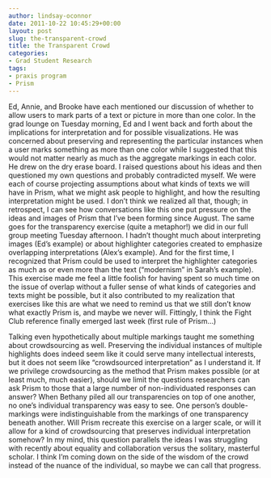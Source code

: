 ```yaml
---
author: lindsay-oconnor
date: 2011-10-22 10:45:29+00:00
layout: post
slug: the-transparent-crowd
title: the Transparent Crowd
categories:
- Grad Student Research
tags:
- praxis program
- Prism
---
```


Ed, Annie, and Brooke have each mentioned our discussion of whether to allow users to mark parts of a text or picture in more than one color. In the grad lounge on Tuesday morning, Ed and I went back and forth about the implications for interpretation and for possible visualizations. He was concerned about preserving and representing the particular instances when a user marks something as more than one color while I suggested that this would not matter nearly as much as the aggregate markings in each color. He drew on the dry erase board. I raised questions about his ideas and then questioned my own questions and probably contradicted myself. We were each of course projecting assumptions about what kinds of texts we will have in Prism, what we might ask people to highlight, and how the resulting interpretation might be used. I don’t think we realized all that, though; in retrospect, I can see how conversations like this one put pressure on the ideas and images of Prism that I’ve been forming since August. The same goes for the transparency exercise (quite a metaphor!) we did in our full group meeting Tuesday afternoon. I hadn’t thought much about interpreting images (Ed’s example) or about highlighter categories created to emphasize overlapping interpretations (Alex’s example). And for the first time, I recognized that Prism could be used to interpret the highlighter categories as much as or even more than the text (“modernism” in Sarah’s example). This exercise made me feel a little foolish for having spent so much time on the issue of overlap without a fuller sense of what kinds of categories and texts might be possible, but it also contributed to my realization that exercises like this are what we need to remind us that we still don’t know what exactly Prism is, and maybe we never will. Fittingly, I think the Fight Club reference finally emerged last week (first rule of Prism…)

Talking even hypothetically about multiple markings taught me something about crowdsourcing as well. Preserving the individual instances of multiple highlights does indeed seem like it could serve many intellectual interests, but it does not seem like “crowdsourced interpretation” as I understand it. If we privilege crowdsourcing as the method that Prism makes possible (or at least much, much easier), should we limit the questions researchers can ask Prism to those that a large number of non-individuated responses can answer? When Bethany piled all our transparencies on top of one another, no one’s individual transparency was easy to see. One person’s double-markings were indistinguishable from the markings of one transparency beneath another. Will Prism recreate this exercise on a larger scale, or will it allow for a kind of crowdsourcing that preserves individual interpretation somehow? In my mind, this question parallels the ideas I was struggling with recently about equality and collaboration versus the solitary, masterful scholar. I think I’m coming down on the side of the wisdom of the crowd instead of the nuance of the individual, so maybe we can call that progress.
